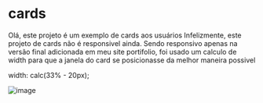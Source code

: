 # cards
Olá, este projeto é um exemplo de cards aos usuários
Infelizmente, este projeto de cards não é responsivel ainda. Sendo responsivo apenas na versão final adicionada em meu site portifolio, 
foi usado um calculo de width para que a janela do card se posicionasse da melhor maneira possivel

width: calc(33% - 20px);

![image](https://github.com/matheus2997/exercicios/assets/127162613/cf05f97a-68f6-4d6f-9dfa-7717f81ac6ee)
